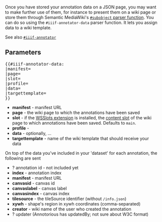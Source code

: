 Once you have stored your annotation data on a JSON page, you may want to make further use of them, for instance to present them on a wiki page or store them through Semantic MediaWiki's [`#subobject` parser function](https://www.semantic-mediawiki.org/wiki/Subobject). You can do so using the <code>#iiif-annotator-data</code> parser function. It lets you assign data to a wiki template.

See also [`#iiif-annotator`]({urlBase}/Special:IIIF/pf-iiif-annotator)

## Parameters

<pre>
{{#iiif-annotator-data:
|manifest=
|page=
|slot=
|profile=
|data=
|targettemplate=
}}
</pre>

- **manifest** - manifest URL
- **page** - the wiki page to which the annotations have been saved
- **slot** - if the [WSSlots extension](https://github.com/Open-CSP/WSSlots) is installed, the [content slot](https://www.mediawiki.org/wiki/Manual:Slot) of the wiki page to which annotations have been saved. Defaults to `main`.
- **profile** - 
- **data** - optionally, ...
- **targettemplate** - name of the wiki template that should receive your data

On top of the data you’ve included in your 'dataset' for each annotation, the following are sent 

* ? annotation id - not included yet
* **index** - annotation index
* **manifest** - manifest URL
* **canvasid** - canvas id
* **canvaslabel** - canvas label
* **canvasindex** - canvas index
* **tilesource** - the tileSource identifier (without `/info.json`)
* **xywh** - shape's region in xywh coordinates (comma-separated)
* **creator** - wiki name of the user who created the annotation
* ? updater (Annotorious has updatedBy; not sure about W3C format)
